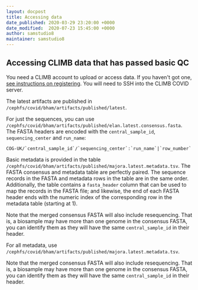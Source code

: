 ```yaml
---
layout: docpost
title: Accessing data
date_published: 2020-03-29 23:20:00 +0000
date_modified:  2020-07-23 15:45:00 +0000
author: samstudio8
maintainer: samstudio8
---
```


## Accessing CLIMB data that has passed basic QC

You need a CLIMB account to upload or access data. If you haven't got one, [see instructions on registering](register).
You will need to SSH into the CLIMB COVID server.

The latest artifacts are published in `/cephfs/covid/bham/artifacts/published/latest`.

For just the sequences, you can use `/cephfs/covid/bham/artifacts/published/elan.latest.consensus.fasta`.
The FASTA headers are encoded with the `central_sample_id`, `sequencing_center` and `run_name`:

```
COG-UK/`central_sample_id`/`sequencing_center`:`run_name`|`row_number`
```

Basic metadata is provided in the table `/cephfs/covid/bham/artifacts/published/majora.latest.metadata.tsv`.
The FASTA consensus and metadata table are perfectly paired. The sequence records in the FASTA and metadata rows in the table are in the same order.
Additionally, the table contains a `fasta_header` column that can be used to map the records in the FASTA file; and likewise, the end of each FASTA header ends with the numeric index of the corresponding row in the metadata table (starting at 1).

Note that the merged consensus FASTA will also include resequencing. That is, a biosample may have more than one genome in the consensus FASTA, you can identify them as they will have the same `central_sample_id` in their header.


For all metadata, use `/cephfs/covid/bham/artifacts/published/majora.latest.metadata.tsv`.

Note that the merged consensus FASTA will also include resequencing. That is, a biosample may have more than one genome in the consensus FASTA, you can identify them as they will have the same `central_sample_id` in their header.
